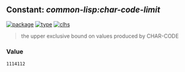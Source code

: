 ## Constant: ***common-lisp:char-code-limit***
[![package](https://img.shields.io/badge/Package-COMMON--LISP-5f9ea0.svg?style=social&colorA=999999)](../) [![type](https://img.shields.io/badge/Type-Constant-5f9ea0.svg?style=social&colorA=999999)](../#constant) [![clhs](https://img.shields.io/badge/CLHS-CHAR--CODE--LIMIT-5f9ea0.svg?style=social&colorA=999999)](http://www.lispworks.com/documentation/HyperSpec/Body/v_char_c.htm) 

> the upper exclusive bound on values produced by CHAR-CODE

### Value
```
1114112
```
